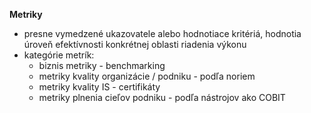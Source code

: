 **Metriky**
- presne vymedzené ukazovatele alebo hodnotiace kritériá, hodnotia úroveň efektívnosti konkrétnej oblasti riadenia výkonu
- kategórie metrík:
	- biznis metriky - benchmarking
	- metriky kvality organizácie / podniku - podľa noriem
	- metriky kvality IS - certifikáty
	- metriky plnenia cieľov podniku - podľa nástrojov ako COBIT